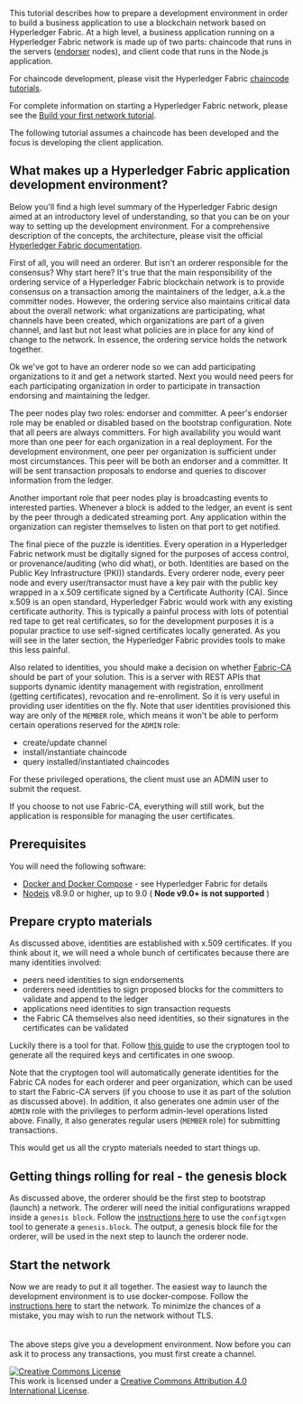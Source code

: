 
This tutorial describes how to prepare a development environment in order to
build a business application to use a blockchain network based on Hyperledger
Fabric. At a high level, a business application running on a Hyperledger Fabric
network is made up of two parts: chaincode that runs in the servers
([endorser](http://hyperledger-fabric.readthedocs.io/en/latest/arch-deep-dive.html#peer)
nodes), and client code that runs in the Node.js application.

For chaincode development, please visit the Hyperledger Fabric
[chaincode tutorials](http://hyperledger-fabric.readthedocs.io/en/latest/chaincode.html).

For complete information on starting a Hyperledger Fabric network, please see the [Build your first network tutorial](http://hyperledger-fabric.readthedocs.io/en/latest/build_network.html).

The following tutorial assumes a chaincode has been developed and
the focus is developing the client application.

## What makes up a Hyperledger Fabric application development environment?

Below you'll find a high level summary of the Hyperledger Fabric design aimed
at an introductory level of understanding, so that you can be on your way to
setting up the development environment. For a comprehensive description of
the concepts, the architecture, please visit the official
[Hyperledger Fabric documentation](http://hyperledger-fabric.readthedocs.io/en/latest).

First of all, you will need an orderer.
But isn't an orderer responsible for the consensus?
Why start here? It's true that the main responsibility of the ordering service
of a Hyperledger Fabric blockchain network is to provide consensus on a
transaction among the maintainers of the ledger, a.k.a the committer nodes.
However, the ordering service also maintains critical data about the overall
network: what organizations are participating, what channels have been created,
which organizations are part of a given channel, and last but not least what
policies are in place for any kind of change to the network. In essence, the
ordering service holds the network together.

Ok we've got to have an orderer node so we can add participating organizations
to it and get a network started. Next you would need peers for each
participating organization in order to participate in transaction
endorsing and maintaining the ledger.

The peer nodes play two roles: endorser and committer. A peer's endorser
role may be enabled or disabled based on the bootstrap configuration.
Note that all peers are always committers. For high availability you would
want more than one peer for each organization in a real deployment.
For the development environment, one peer per organization is sufficient
under most circumstances. This peer will be both an endorser and a committer.
It will be sent transaction proposals to endorse and queries to discover
information from the ledger.

Another important role that peer nodes play is broadcasting events to
interested parties. Whenever a block is added to the ledger, an event
is sent by the peer through a dedicated streaming port. Any application
within the organization can register themselves to listen on that port
to get notified.

The final piece of the puzzle is identities. Every operation in a Hyperledger
Fabric network must be digitally signed for the purposes of access control,
or provenance/auditing (who did what), or both. Identities are
based on the Public Key Infrastructure (PKI)) standards. Every orderer node,
every peer node and every user/transactor must have a key pair with the
public key wrapped in a x.509 certificate signed by a
Certificate Authority (CA). Since x.509 is an open standard, Hyperledger Fabric
would work with any existing certificate authority. This is typically a painful
process with lots of potential red tape to get real certificates, so for the
development purposes it is a popular practice to use self-signed certificates
locally generated. As you will see in the later section, the Hyperledger Fabric
provides tools to make this less painful.

Also related to identities, you should make a decision on whether
[Fabric-CA](http://hyperledger-fabric-ca.readthedocs.io/en/latest/users-guide.html)
should be part of your solution. This is a server with REST APIs that supports
dynamic identity management with registration, enrollment (getting certificates),
revocation and re-enrollment. So it is very useful in providing user identities
on the fly. Note that user identities provisioned this way are only of the
`MEMBER` role, which means it won't be able to perform certain operations reserved
for the `ADMIN` role:
* create/update channel
* install/instantiate chaincode
* query installed/instantiated chaincodes

For these privileged operations, the client must use an ADMIN user to submit
the request.

If you choose to not use Fabric-CA, everything will still work, but the application
is responsible for managing the user certificates.

## Prerequisites

You will need the following software:
* [Docker and Docker Compose](http://hyperledger-fabric.readthedocs.io/en/latest/prereqs.html#docker-and-docker-compose) - see Hyperledger Fabric for details
* [Nodejs](https://nodejs.org/en/download/)
v8.9.0 or higher, up to 9.0 ( __Node v9.0+ is not supported__ )

## Prepare crypto materials

As discussed above, identities are established with x.509 certificates.
If you think about it, we will need a whole bunch of certificates because
there are many identities involved:
* peers need identities to sign endorsements
* orderers need identities to sign proposed blocks for the committers
to validate and append to the ledger
* applications need identities to sign transaction requests
* the Fabric CA themselves also need identities, so their signatures
in the certificates can be validated

Luckily there is a tool for that. Follow
[this guide](http://hyperledger-fabric.readthedocs.io/en/latest/build_network.html#crypto-generator)
to use the cryptogen tool to generate all the required keys and
certificates in one swoop.

Note that the cryptogen tool will automatically generate identities for
the Fabric CA nodes for each orderer and peer organization,
which can be used to start the Fabric-CA servers (if you choose to use
it as part of the solution as discussed above). In addition, it also
generates one admin user of the `ADMIN` role with the privileges to perform
admin-level operations listed above. Finally, it also generates regular
users (`MEMBER` role) for submitting transactions.

This would get us all the crypto materials needed to start things up.

## Getting things rolling for real - the genesis block

As discussed above, the orderer should be the first step to bootstrap (launch)
a network. The orderer will need the initial configurations wrapped inside
a `genesis block`. Follow the
[instructions here](http://hyperledger-fabric.readthedocs.io/en/latest/build_network.html#configuration-transaction-generator)
to use the `configtxgen` tool to generate a `genesis.block`.
The output, a genesis block file for the orderer, will be used in
the next step to launch the orderer node.

## Start the network

Now we are ready to put it all together. The easiest way to launch the
development environment is to use docker-compose. Follow the
[instructions here](http://hyperledger-fabric.readthedocs.io/en/latest/build_network.html#start-the-network)
to start the network. To minimize the chances of a mistake,
you may wish to run the network without TLS.
<br><br><br>
The above steps give you a development environment. Now before you can ask
it to process any transactions, you must first create a channel.

<a rel="license" href="http://creativecommons.org/licenses/by/4.0/"><img alt="Creative Commons License" style="border-width:0" src="https://i.creativecommons.org/l/by/4.0/88x31.png" /></a><br />This work is licensed under a <a rel="license" href="http://creativecommons.org/licenses/by/4.0/">Creative Commons Attribution 4.0 International License</a>.
